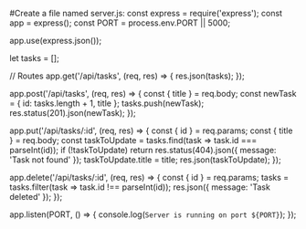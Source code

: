 #Create a file named server.js:
const express = require('express');
const app = express();
const PORT = process.env.PORT || 5000;

app.use(express.json());

let tasks = [];

// Routes
app.get('/api/tasks', (req, res) => {
  res.json(tasks);
});

app.post('/api/tasks', (req, res) => {
  const { title } = req.body;
  const newTask = { id: tasks.length + 1, title };
  tasks.push(newTask);
  res.status(201).json(newTask);
});

app.put('/api/tasks/:id', (req, res) => {
  const { id } = req.params;
  const { title } = req.body;
  const taskToUpdate = tasks.find(task => task.id === parseInt(id));
  if (!taskToUpdate) return res.status(404).json({ message: 'Task not found' });
  taskToUpdate.title = title;
  res.json(taskToUpdate);
});

app.delete('/api/tasks/:id', (req, res) => {
  const { id } = req.params;
  tasks = tasks.filter(task => task.id !== parseInt(id));
  res.json({ message: 'Task deleted' });
});

app.listen(PORT, () => {
  console.log(`Server is running on port ${PORT}`);
});








